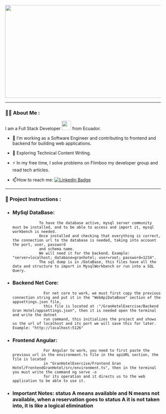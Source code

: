 <div align="center">
  <img src="https://media.giphy.com/media/dWesBcTLavkZuG35MI/giphy.gif" width="600" height="300"/>
</div>

---

### :man_technologist: About Me :

I am a Full Stack Developer <img src="https://media.giphy.com/media/WUlplcMpOCEmTGBtBW/giphy.gif" width="30"> from Ecuador.

- :telescope: I’m working as a Software Engineer and contributing to frontend and backend for building web applications.

- :seedling: Exploring Technical Content Writing.

- :zap: In my free time, I solve problems on Flimboo my developer group and read tech articles.

- :mailbox:How to reach me: [![Linkedin Badge](https://img.shields.io/badge/-LinkedIn-blue?style=flat&logo=Linkedin&logoColor=white)]([your-linkedin-url](https://ec.linkedin.com/in/sebasti%C3%A1n-pinos-m%C3%A9ndez-b9933b1b7))

---

### 📱 Project Instructions :


- ### MySql DataBase: 
                  To have the database active, mysql server community must be installed, and to be able to access and import it, mysql workbench is needed. 
                  Once installed and checking that everything is correct, the connection url to the database is needed, taking into account the port, user, password
                  and schema name. 
                  We will need it for the backend. Example: "server=localhost; database=granhotel; user=root; password=1234".
                  The sql dump is in /DataBase, this files have all the data and structure to import in MysqlWorkbench or run into a SQL Query.
                  
- ### Backend Net Core: 
                    For net core to work, we must first copy the previous connection string and put it in the "WebApiDataBase" section of the appsettings.json file, 
                    this file is located at :"/GranHotelExercise/Backend Gran Hotel/appsettings.json", then it is needed open the terminal and write the dotnet 
                    run command, this initializes the project and shows us the url of localhost and its port we will save this for later. Example: "http://localhost:5126"
                    
- ### Frontend Angular: 
                    For Angular to work, you need to first paste the previous url in the environment.ts file in the apiURL section, the file is located 
                    in "GranHotelExercise/Frontend Gran Hotel/FrontendGranHotel/src/environment.ts", then in the terminal you must write the command ng serve -o 
                    for its operation and it directs us to the web application to be able to use it.
                    
- ### Important Notes: status A means available and N means not available, when a reservation goes to status A it is not taken into, it is like a logical elimination 
             
